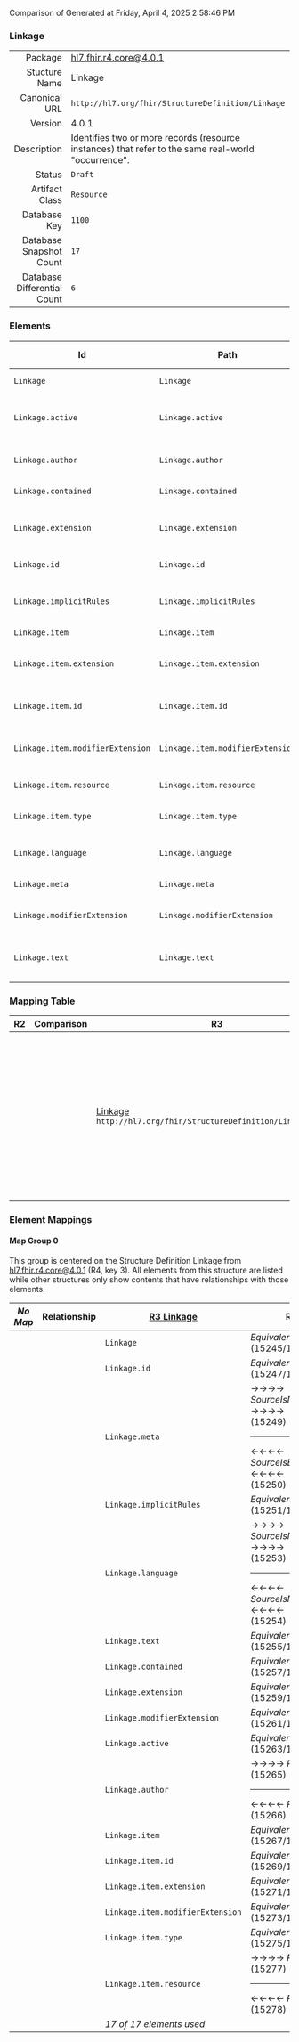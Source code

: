 Comparison of 
Generated at Friday, April 4, 2025 2:58:46 PM

### Linkage

|      |     |
| ---: | --- |
| Package | hl7.fhir.r4.core@4.0.1 |
| Stucture Name | Linkage |
| Canonical URL | `http://hl7.org/fhir/StructureDefinition/Linkage` |
| Version | 4.0.1 |
| Description | Identifies two or more records (resource instances) that refer to the same real-world "occurrence". |
| Status | `Draft` |
| Artifact Class | `Resource` |
| Database Key | `1100` |
| Database Snapshot Count | `17` |
| Database Differential Count | `6` |

### Elements

| Id | Path | Name | Base Path | Short | Cardinality | Collated Type | Binding Strength | Binding Value Set |
| -- | ---- | ---- | --------- | ----- | ----------- | ------------- | ---------------- | ----------------- |
| `Linkage` | `Linkage` | `Linkage` | Linkage | Links records for 'same' item | 0..* | Linkage |  |  |
| `Linkage.active` | `Linkage.active` | `active` | Linkage.active | Whether this linkage assertion is active or not | 0..1 | boolean |  |  |
| `Linkage.author` | `Linkage.author` | `author` | Linkage.author | Who is responsible for linkages | 0..1 | Reference(http://hl7.org/fhir/StructureDefinition/Organization), Reference(http://hl7.org/fhir/StructureDefinition/Practitioner), Reference(http://hl7.org/fhir/StructureDefinition/PractitionerRole) |  |  |
| `Linkage.contained` | `Linkage.contained` | `contained` | DomainResource.contained | Contained, inline Resources | 0..* | Resource |  |  |
| `Linkage.extension` | `Linkage.extension` | `extension` | DomainResource.extension | Additional content defined by implementations | 0..* | Extension |  |  |
| `Linkage.id` | `Linkage.id` | `id` | Resource.id | Logical id of this artifact | 0..1 | id |  |  |
| `Linkage.implicitRules` | `Linkage.implicitRules` | `implicitRules` | Resource.implicitRules | A set of rules under which this content was created | 0..1 | uri |  |  |
| `Linkage.item` | `Linkage.item` | `item` | Linkage.item | Item to be linked | 1..* | BackboneElement |  |  |
| `Linkage.item.extension` | `Linkage.item.extension` | `extension` | Element.extension | Additional content defined by implementations | 0..* | Extension |  |  |
| `Linkage.item.id` | `Linkage.item.id` | `id` | Element.id | Unique id for inter-element referencing | 0..1 | id |  |  |
| `Linkage.item.modifierExtension` | `Linkage.item.modifierExtension` | `modifierExtension` | BackboneElement.modifierExtension | Extensions that cannot be ignored even if unrecognized | 0..* | Extension |  |  |
| `Linkage.item.resource` | `Linkage.item.resource` | `resource` | Linkage.item.resource | Resource being linked | 1..1 | Reference(http://hl7.org/fhir/StructureDefinition/Resource) |  |  |
| `Linkage.item.type` | `Linkage.item.type` | `type` | Linkage.item.type | source \| alternate \| historical | 1..1 | code | `Required` | `http://hl7.org/fhir/ValueSet/linkage-type|4.0.1` |
| `Linkage.language` | `Linkage.language` | `language` | Resource.language | Language of the resource content | 0..1 | code | `Required` | `http://hl7.org/fhir/ValueSet/all-languages` |
| `Linkage.meta` | `Linkage.meta` | `meta` | Resource.meta | Metadata about the resource | 0..1 | Meta |  |  |
| `Linkage.modifierExtension` | `Linkage.modifierExtension` | `modifierExtension` | DomainResource.modifierExtension | Extensions that cannot be ignored | 0..* | Extension |  |  |
| `Linkage.text` | `Linkage.text` | `text` | DomainResource.text | Text summary of the resource, for human interpretation | 0..1 | Narrative |  |  |
### Mapping Table

| R2 | Comparison | R3 | Comparison | R4 | Comparison | R4B | Comparison | R5
| --- | --- | --- | --- | --- | --- | --- | --- | ---
| | | [Linkage](/docs/R3/Resources/Linkage.md)<br/> `http://hl7.org/fhir/StructureDefinition/Linkage\|3.0.2` | →→→→→→→<br/>`RelatedTo`<br/>- DBKey: `473`<br/>- Reviewed: `n/a`<br/>- By: `n/a`<br/>→→→→→→→<hr/>←←←←←←←<br/>`Equivalent`<br/>- DBKey: `667`<br/>- Reviewed: `n/a`<br/>- By: `n/a`<br/>←←←←←←←| [Linkage](/docs/R4/Resources/Linkage.md)<br/> `http://hl7.org/fhir/StructureDefinition/Linkage\|4.0.1` | →→→→→→→<br/>`Equivalent`<br/>- DBKey: `1523`<br/>- Reviewed: `n/a`<br/>- By: `n/a`<br/>→→→→→→→<hr/>←←←←←←←<br/>`Equivalent`<br/>- DBKey: `1524`<br/>- Reviewed: `n/a`<br/>- By: `n/a`<br/>←←←←←←←| [Linkage](/docs/R4B/Resources/Linkage.md)<br/> `http://hl7.org/fhir/StructureDefinition/Linkage\|4.3.0` | →→→→→→→<br/>`Equivalent`<br/>- DBKey: `996`<br/>- Reviewed: `n/a`<br/>- By: `n/a`<br/>→→→→→→→<hr/>←←←←←←←<br/>`Equivalent`<br/>- DBKey: `1225`<br/>- Reviewed: `n/a`<br/>- By: `n/a`<br/>←←←←←←←| [Linkage](/docs/R5/Resources/Linkage.md)<br/> `http://hl7.org/fhir/StructureDefinition/Linkage\|5.0.0` 

### Element Mappings


#### Map Group 0

This group is centered on the Structure Definition Linkage from hl7.fhir.r4.core@4.0.1 (R4, key 3).
All elements from this structure are listed while other structures only show contents that have relationships with those elements.

| *No Map* | Relationship | [R3 Linkage](/docs/R3/Resources/Linkage.md)| Relationship | R4 Linkage| Relationship | [R4B Linkage](/docs/R4B/Resources/Linkage.md)| Relationship | [R5 Linkage](/docs/R5/Resources/Linkage.md)
| --- | --- | --- | --- | --- | --- | --- | --- | ---
| | | `Linkage`| _Equivalent_<br/>(15245/15246)| **`Linkage`**| _Equivalent_<br/>(28883/28884)| `Linkage`| _Equivalent_<br/>(43754/43755)| `Linkage`
| | | `Linkage.id`| _Equivalent_<br/>(15247/15248)| **`Linkage.id`**| _Equivalent_<br/>(28885/28886)| `Linkage.id`| _Equivalent_<br/>(43756/43757)| `Linkage.id`
| | | `Linkage.meta`| →→→→ _SourceIsNarrowerThanTarget_ →→→→ <br/>(15249)<hr/>←←←← _SourceIsBroaderThanTarget_ ←←←← <br/>(15250)| **`Linkage.meta`**| _Equivalent_<br/>(28887/28888)| `Linkage.meta`| _Equivalent_<br/>(43758/43759)| `Linkage.meta`
| | | `Linkage.implicitRules`| _Equivalent_<br/>(15251/15252)| **`Linkage.implicitRules`**| _Equivalent_<br/>(28889/28890)| `Linkage.implicitRules`| _Equivalent_<br/>(43760/43761)| `Linkage.implicitRules`
| | | `Linkage.language`| →→→→ _SourceIsNarrowerThanTarget_ →→→→ <br/>(15253)<hr/>←←←← _SourceIsNarrowerThanTarget_ ←←←← <br/>(15254)| **`Linkage.language`**| _Equivalent_<br/>(28891/28892)| `Linkage.language`| _Equivalent_<br/>(43762/43763)| `Linkage.language`
| | | `Linkage.text`| _Equivalent_<br/>(15255/15256)| **`Linkage.text`**| _Equivalent_<br/>(28893/28894)| `Linkage.text`| _Equivalent_<br/>(43764/43765)| `Linkage.text`
| | | `Linkage.contained`| _Equivalent_<br/>(15257/15258)| **`Linkage.contained`**| _Equivalent_<br/>(28895/28896)| `Linkage.contained`| _Equivalent_<br/>(43766/43767)| `Linkage.contained`
| | | `Linkage.extension`| _Equivalent_<br/>(15259/15260)| **`Linkage.extension`**| _Equivalent_<br/>(28897/28898)| `Linkage.extension`| _Equivalent_<br/>(43768/43769)| `Linkage.extension`
| | | `Linkage.modifierExtension`| _Equivalent_<br/>(15261/15262)| **`Linkage.modifierExtension`**| _Equivalent_<br/>(28899/28900)| `Linkage.modifierExtension`| _Equivalent_<br/>(43770/43771)| `Linkage.modifierExtension`
| | | `Linkage.active`| _Equivalent_<br/>(15263/15264)| **`Linkage.active`**| _Equivalent_<br/>(28901/28902)| `Linkage.active`| _Equivalent_<br/>(43772/43773)| `Linkage.active`
| | | `Linkage.author`| →→→→ _RelatedTo_ →→→→ <br/>(15265)<hr/>←←←← _RelatedTo_ ←←←← <br/>(15266)| **`Linkage.author`**| _Equivalent_<br/>(28903/28904)| `Linkage.author`| _Equivalent_<br/>(43774/43775)| `Linkage.author`
| | | `Linkage.item`| _Equivalent_<br/>(15267/15268)| **`Linkage.item`**| _Equivalent_<br/>(28905/28906)| `Linkage.item`| _Equivalent_<br/>(43776/43777)| `Linkage.item`
| | | `Linkage.item.id`| _Equivalent_<br/>(15269/15270)| **`Linkage.item.id`**| _Equivalent_<br/>(28907/28908)| `Linkage.item.id`| _Equivalent_<br/>(43778/43779)| `Linkage.item.id`
| | | `Linkage.item.extension`| _Equivalent_<br/>(15271/15272)| **`Linkage.item.extension`**| _Equivalent_<br/>(28909/28910)| `Linkage.item.extension`| _Equivalent_<br/>(43780/43781)| `Linkage.item.extension`
| | | `Linkage.item.modifierExtension`| _Equivalent_<br/>(15273/15274)| **`Linkage.item.modifierExtension`**| _Equivalent_<br/>(28911/28912)| `Linkage.item.modifierExtension`| _Equivalent_<br/>(43782/43783)| `Linkage.item.modifierExtension`
| | | `Linkage.item.type`| _Equivalent_<br/>(15275/15276)| **`Linkage.item.type`**| _Equivalent_<br/>(28913/28914)| `Linkage.item.type`| _Equivalent_<br/>(43784/43785)| `Linkage.item.type`
| | | `Linkage.item.resource`| →→→→ _RelatedTo_ →→→→ <br/>(15277)<hr/>←←←← _RelatedTo_ ←←←← <br/>(15278)| **`Linkage.item.resource`**| _Equivalent_<br/>(28915/28916)| `Linkage.item.resource`| _Equivalent_<br/>(43786/43787)| `Linkage.item.resource`
| | | *17 of 17 elements used* | | *17 of 17 elements used* | | *17 of 17 elements used* | | *17 of 17 elements used* 


